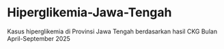 # Hiperglikemia-Jawa-Tengah
Kasus hiperglikemia di Provinsi Jawa Tengah berdasarkan hasil CKG Bulan April-September 2025

